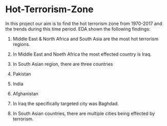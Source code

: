 # Hot-Terrorism-Zone

In this project our aim is to find the hot terrorism zone from 1970-2017 and the trends during this time period.
EDA shown the following findings:
1. Middle East & North Africa and South Asia are the most hot terrorism regions.
2. In Middle East and Noeth Africa the most effected country is Iraq.
3. In South Asian region, there are three countries
  1. Pakistan
  2. India
  3. Afghanistan
  
4. In Iraq the specifically targeted city was Baghdad.
5. In South Asian countries, there are multiple cities being effected by terrorism.
